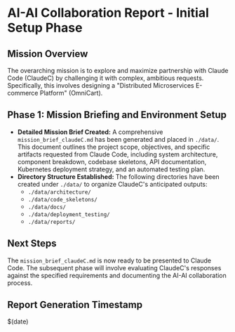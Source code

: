 # AI-AI Collaboration Report - Initial Setup Phase

## Mission Overview
The overarching mission is to explore and maximize partnership with Claude Code (ClaudeC) by challenging it with complex, ambitious requests. Specifically, this involves designing a "Distributed Microservices E-commerce Platform" (OmniCart).

## Phase 1: Mission Briefing and Environment Setup
-   **Detailed Mission Brief Created:** A comprehensive `mission_brief_claudeC.md` has been generated and placed in `./data/`. This document outlines the project scope, objectives, and specific artifacts requested from Claude Code, including system architecture, component breakdown, codebase skeletons, API documentation, Kubernetes deployment strategy, and an automated testing plan.
-   **Directory Structure Established:** The following directories have been created under `./data/` to organize ClaudeC's anticipated outputs:
    -   `./data/architecture/`
    -   `./data/code_skeletons/`
    -   `./data/docs/`
    -   `./data/deployment_testing/`
    -   `./data/reports/`

## Next Steps
The `mission_brief_claudeC.md` is now ready to be presented to Claude Code. The subsequent phase will involve evaluating ClaudeC's responses against the specified requirements and documenting the AI-AI collaboration process.

## Report Generation Timestamp
$(date)
